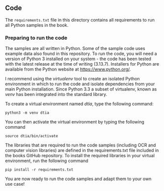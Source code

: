 ## Code
The `requirements.txt` file in this directory contains all requirements to run all Python samples in the book.

### Preparing to run the code
The samples are all written in Python. Some of the sample code uses example data also found in this repository. 
To run the code, you will need a version of Python 3 installed on your system - the code has been tested with the latest release at the time of writing (3.13.7). Installers for Python are available from the Python website at https://www.python.org/. 

I recommend using the *virtualenv* tool to create an isolated Python environment in which to run the code and isolate dependencies from your main Python installation. Since Python 3.3 a subset of virtualenv, known as *venv* has been integrated into the standard library.

To create a virtual environment named *dtia*, type the following command:

`python3 -m venv dtia`

You can then activate the virtual environment by typing the following command

`source dtia/bin/activate`

The libraries that are required to run the code samples (including OCR and computer vision libraries) are defined in the requirements.txt file included in the books GitHub repository. To install the required libraries in your virtual environment, run the following command

`pip install -r requirements.txt`

You are now ready to run the code samples and adapt them to your own use case!